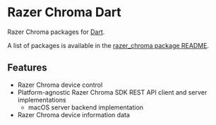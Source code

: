 # Razer Chroma Dart
Razer Chroma packages for [Dart](https://dart.dev).

A list of packages is available in the
[razer_chroma package README](razer_chroma).

## Features
- Razer Chroma device control
- Platform-agnostic Razer Chroma SDK REST API client and server implementations
  - macOS server backend implementation
- Razer Chroma device information data
